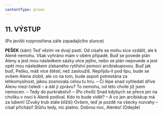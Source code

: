 ```yaml
---
contentType: prose
---
```


<section>

## 11\. VÝSTUP

(Po jevišti rozprostřena záře zapadajícího slunce)

**PEŠEK** (sám) Teď vězím ve dvojí pasti. Od císaře se mohu sice vzdálit, ale k Aleně nemohu. Však vyhráno mám v obém případě. Buď se povede plán Aleny a jest mou následkem sázky otce jejího, nebo se plán nepovede a jest opět mou následkem získaného rytířství pomocí arcibiskupovou. Buď jak buď, Pešku, máš více štěstí, než zasloužíš. Nepřijdu-li pod lípu, bude se ovšem Alena zlobit, ale co na tom, bude aspoň potrestána za lehkomyslnost, jakou zosnovala celou tu hru. – Či lépe snad vyhledati dříve Alenu mezi čeledí – a dát jí zprávu? To nemohu, od této chvíle již jsem nemocen. – Tedy do purkrabství! – (Po chvíli) Snad kdybych se přece jen na chvilku v noci k Aleně podíval. Kdo to bude vidět? – A co jen arcibiskup má za lubem! (Zvuky trub stále bližší) Ovšem, teď je pozdě na všecky rozvahy – císař přichází! Stůňu tedy, nic platno. Dobrou noc, Alenko! (Odejde)

</section>
